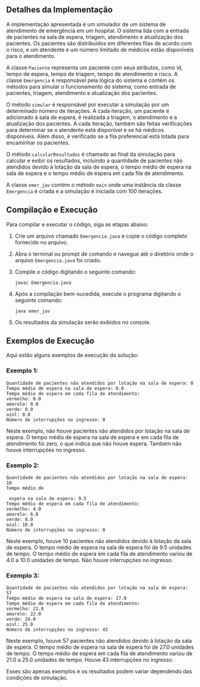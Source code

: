 ## Detalhes da Implementação

A implementação apresentada é um simulador de um sistema de atendimento de emergência em um hospital. O sistema lida com a entrada de pacientes na sala de espera, triagem, atendimento e atualização dos pacientes. Os pacientes são distribuídos em diferentes filas de acordo com o risco, e um atendente e um número limitado de médicos estão disponíveis para o atendimento.

A classe `Paciente` representa um paciente com seus atributos, como id, tempo de espera, tempo de triagem, tempo de atendimento e risco. A classe `Emergencia` é responsável pela lógica do sistema e contém os métodos para simular o funcionamento do sistema, como entrada de pacientes, triagem, atendimento e atualização dos pacientes.

O método `simular` é responsável por executar a simulação por um determinado número de iterações. A cada iteração, um paciente é adicionado à sala de espera, é realizada a triagem, o atendimento e a atualização dos pacientes. A cada iteração, também são feitas verificações para determinar se o atendente está disponível e se há médicos disponíveis. Além disso, é verificado se a fila preferencial está lotada para encaminhar os pacientes.

O método `calcularResultados` é chamado ao final da simulação para calcular e exibir os resultados, incluindo a quantidade de pacientes não atendidos devido à lotação da sala de espera, o tempo médio de espera na sala de espera e o tempo médio de espera em cada fila de atendimento.

A classe `emer_jav` contém o método `main` onde uma instância da classe `Emergencia` é criada e a simulação é iniciada com 100 iterações.

## Compilação e Execução

Para compilar e executar o código, siga as etapas abaixo:

1. Crie um arquivo chamado `Emergencia.java` e copie o código completo fornecido no arquivo.
2. Abra o terminal ou prompt de comando e navegue até o diretório onde o arquivo `Emergencia.java` foi criado.
3. Compile o código digitando o seguinte comando:

   ```
   javac Emergencia.java
   ```

4. Após a compilação bem-sucedida, execute o programa digitando o seguinte comando:

   ```
   java emer_jav
   ```

5. Os resultados da simulação serão exibidos no console.

## Exemplos de Execução

Aqui estão alguns exemplos de execução da solução:

### Exemplo 1:

```
Quantidade de pacientes não atendidos por lotação na sala de espera: 0
Tempo médio de espera na sala de espera: 0.0
Tempo médio de espera em cada fila de atendimento:
vermelho: 0.0
amarelo: 0.0
verde: 0.0
azul: 0.0
Número de interrupções no ingresso: 0
```

Neste exemplo, não houve pacientes não atendidos por lotação na sala de espera. O tempo médio de espera na sala de espera e em cada fila de atendimento foi zero, o que indica que não houve espera. Também não houve interrupções no ingresso.

### Exemplo 2:

```
Quantidade de pacientes não atendidos por lotação na sala de espera: 10
Tempo médio de

 espera na sala de espera: 9.5
Tempo médio de espera em cada fila de atendimento:
vermelho: 4.0
amarelo: 6.0
verde: 8.0
azul: 10.0
Número de interrupções no ingresso: 0
```

Neste exemplo, houve 10 pacientes não atendidos devido à lotação da sala de espera. O tempo médio de espera na sala de espera foi de 9.5 unidades de tempo. O tempo médio de espera em cada fila de atendimento variou de 4.0 a 10.0 unidades de tempo. Não houve interrupções no ingresso.

### Exemplo 3:

```
Quantidade de pacientes não atendidos por lotação na sala de espera: 57
Tempo médio de espera na sala de espera: 27.0
Tempo médio de espera em cada fila de atendimento:
vermelho: 21.0
amarelo: 22.0
verde: 24.0
azul: 25.0
Número de interrupções no ingresso: 43
```

Neste exemplo, houve 57 pacientes não atendidos devido à lotação da sala de espera. O tempo médio de espera na sala de espera foi de 27.0 unidades de tempo. O tempo médio de espera em cada fila de atendimento variou de 21.0 a 25.0 unidades de tempo. Houve 43 interrupções no ingresso.

Esses são apenas exemplos e os resultados podem variar dependendo das condições de simulação.